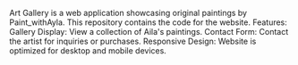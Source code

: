 Art Gallery is a web application showcasing original paintings by Paint_withAyla. This repository contains the code for the website.
Features:
Gallery Display: View a collection of Aila's paintings.
Contact Form: Contact the artist for inquiries or purchases.
Responsive Design: Website is optimized for desktop and mobile devices.
